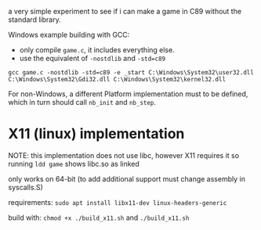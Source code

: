 a very simple experiment to see if i can make a game in C89 without the standard library.

Windows example building with GCC:
 - only compile `game.c`, it includes everything else.
 - use the equivalent of `-nostdlib` and `-std=c89`
```
gcc game.c -nostdlib -std=c89 -e _start C:\Windows\System32\user32.dll C:\Windows\System32\Gdi32.dll C:\Windows\System32\kernel32.dll
```

For non-Windows, a different Platform implementation must to be defined, which in turn should call `nb_init` and `nb_step`.

# X11 (linux) implementation

NOTE: this implementation does not use libc, however X11 requires it so running `ldd game` shows libc.so as linked

only works on 64-bit (to add additional support must change assembly in syscalls.S)

requirements: `sudo apt install libx11-dev linux-headers-generic`

build with: `chmod +x ./build_x11.sh` and `./build_x11.sh`